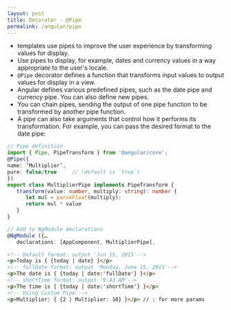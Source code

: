 ```yaml
---
layout: post
title: Decorator - @Pipe
permalink: /angular/pipe
---
```


* templates use pipes to improve the user experience by transforming values for display. 
* Use pipes to display, for example, dates and currency values in a way appropriate to the user's locale. 
* `@Pipe` decorator defines a function that transforms input values to output values for display in a view.
* Angular defines various predefined  pipes, such as the date pipe and currency pipe. You can also define new pipes.
* You can chain pipes, sending the output of one pipe function to be transformed by another pipe function.
* A pipe can also take arguments that control how it performs its transformation. For example, you can pass the desired format to the date pipe:

```ts
// Pipe definition
import { Pipe, PipeTransform } from '@angular/core';  
@Pipe({
name: ‘Multiplier’, 
pure: false/true     // (default is `true`)
}) 
export class MultiplierPipe implements PipeTransform { 
   transform(value: number, multiply: string): number { 
      let mul = parseFloat(multiply); 
      return mul * value 
   } 
} 
```

```ts
// Add to NgModule declarations
@NgModule ({…
   declarations: [AppComponent, MultiplierPipe],
```

```html
<!-- Default format: output 'Jun 15, 2015'--> 
<p>Today is { {today | date} }</p> 
<!-- fullDate format: output 'Monday, June 15, 2015'--> 
<p>The date is { {today | date:'fullDate'} }</p> 
<!-- shortTime format: output '9:43 AM'--> 
<p>The time is { {today | date:'shortTime'} }</p>
<!-- Using Custom Pipe -->
<p>Multiplier: { {2 | Multiplier: 10} }</p> // : for more params
```
